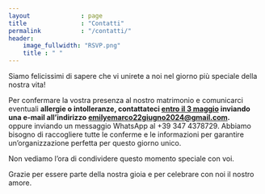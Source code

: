 ```yaml
---
layout              : page
title               : "Contatti"
permalink           : "/contatti/"
header:
    image_fullwidth: "RSVP.png"
    title : " "
---
```




Siamo felicissimi di sapere che vi unirete a noi nel giorno più speciale della nostra vita!

Per confermare la vostra presenza al nostro matrimonio e comunicarci eventuali **allergie o intolleranze, contattateci <u>entro il 3 maggio</u> inviando una e-mail all’indirizzo [emilyemarco22giugno2024@gmail.com](mailto:emilyemarco22giugno2024@gmail.com).** <br> oppure inviando un messaggio WhatsApp al +39 347 4378729.
Abbiamo bisogno di raccogliere tutte le conferme e le informazioni per garantire un’organizzazione perfetta per questo giorno unico.

Non vediamo l’ora di condividere questo momento speciale con voi. 

Grazie per essere parte della nostra gioia e per celebrare con noi il nostro amore. 

